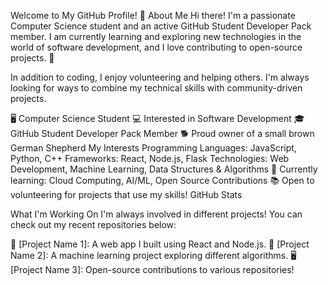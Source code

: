 Welcome to My GitHub Profile! 👋
About Me
Hi there! I'm a passionate Computer Science student and an active GitHub Student Developer Pack member. I am currently learning and exploring new technologies in the world of software development, and I love contributing to open-source projects. 🚀

In addition to coding, I enjoy volunteering and helping others. I'm always looking for ways to combine my technical skills with community-driven projects.

🖥️ Computer Science Student
💻 Interested in Software Development
🎓 GitHub Student Developer Pack Member
🐕 Proud owner of a small brown German Shepherd
My Interests
Programming Languages: JavaScript, Python, C++
Frameworks: React, Node.js, Flask
Technologies: Web Development, Machine Learning, Data Structures & Algorithms
🌱 Currently learning: Cloud Computing, AI/ML, Open Source Contributions
📚 Open to volunteering for projects that use my skills!
GitHub Stats

What I'm Working On
I'm always involved in different projects! You can check out my recent repositories below:

🔭 [Project Name 1]: A web app I built using React and Node.js.
🌱 [Project Name 2]: A machine learning project exploring different algorithms.
🖥️ [Project Name 3]: Open-source contributions to various repositories!
